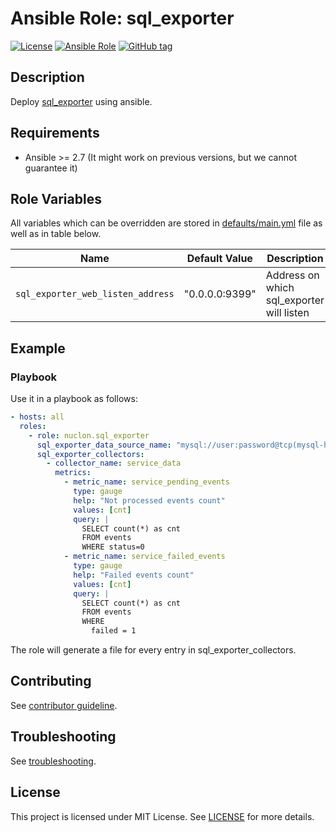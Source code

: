 # Ansible Role: sql_exporter

[![License](https://img.shields.io/badge/license-MIT%20License-brightgreen.svg)](https://opensource.org/licenses/MIT)
[![Ansible Role](https://img.shields.io/badge/ansible%20role-nuclon.sql_exporter-blue.svg)](https://galaxy.ansible.com/nuclon/sql_exporter/)
[![GitHub tag](https://img.shields.io/github/tag/nuclon/ansible-sql_exporter.svg)](https://github.com/nuclon/ansible-sql_exporter/tags)

## Description

Deploy [sql_exporter](https://github.com/free/sql_exporter) using ansible.

## Requirements

- Ansible >= 2.7 (It might work on previous versions, but we cannot guarantee it)

## Role Variables

All variables which can be overridden are stored in [defaults/main.yml](defaults/main.yml) file as well as in table below.

| Name           | Default Value | Description                        |
| -------------- | ------------- | -----------------------------------|
| `sql_exporter_web_listen_address` | "0.0.0.0:9399" | Address on which sql_exporter will listen |

## Example

### Playbook

Use it in a playbook as follows:
```yaml
- hosts: all
  roles:
    - role: nuclon.sql_exporter
      sql_exporter_data_source_name: "mysql://user:password@tcp(mysql-host.corp.local:3306)/database_name"
      sql_exporter_collectors:
        - collector_name: service_data
          metrics:
            - metric_name: service_pending_events
              type: gauge
              help: "Not processed events count"
              values: [cnt]
              query: |
                SELECT count(*) as cnt
                FROM events
                WHERE status=0
            - metric_name: service_failed_events
              type: gauge
              help: "Failed events count"
              values: [cnt]
              query: |
                SELECT count(*) as cnt
                FROM events
                WHERE
                  failed = 1
```
The role will generate a file for every entry in sql_exporter_collectors.

## Contributing

See [contributor guideline](CONTRIBUTING.md).

## Troubleshooting

See [troubleshooting](TROUBLESHOOTING.md).

## License

This project is licensed under MIT License. See [LICENSE](/LICENSE) for more details.
